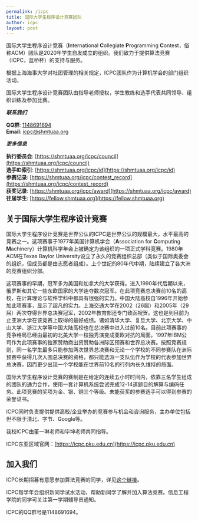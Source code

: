 ```yaml
---
permalink: /icpc
title: 国际大学生程序设计竞赛团队
author: icpc
layout: post
---
```


国际大学生程序设计竞赛（**I**nternational **C**ollegiate **P**rogramming **C**ontest，俗称ACM）团队是2020年学生自发成立的组织。我们致力于提供算法竞赛（ICPC，蓝桥杯）的支持与服务。

<!-- more -->

根据上海海事大学对社团管理的相关规定，ICPC团队作为计算机学会的部门组织活动。

国际大学生程序设计竞赛团队由指导老师授权，学生教练和选手代表共同领导、组织训练及参加比赛。

***联系我们***

**QQ群**: [1148691694](https://qm.qq.com/cgi-bin/qm/qr?k=MYEd-JPL6lIWn6MfakgW2dRzTJU0Z8V9&jump_from=webapi&authKey=7PBZfKIFyLCiKT4jWC8CzM+vih8aV6Qde6GQR83BjJhbie3gqFtmU1K+PJ+J4Dvf)  
**Email**:  [icpc@shmtuaa.org](mailto:icpc@shmtuaa.org)

***更多信息***

**执行委员会**: [https://shmtuaa.org/icpc/council](https://shmtuaa.org/icpc/council)  
**选手ID索引**: [https://shmtuaa.org/icpc/id](https://shmtuaa.org/icpc/id)  
**参赛记录**: [https://shmtuaa.org/icpc/contest_record](https://shmtuaa.org/icpc/contest_record)  
**获奖记录**: [https://shmtuaa.org/icpc/award](https://shmtuaa.org/icpc/award)  
**往届学生**: [https://fellow.shmtuaa.org](https://fellow.shmtuaa.org)

## 关于国际大学生程序设计竞赛

国际大学生程序设计竞赛是世界公认的ICPC是世界公认的规模最大，水平最高的竞赛之一。这项赛事于1977年美国计算机学会（**A**ssociation for **C**omputing **M**achinery）计算机科学年会上被确定为该组织的一项正式学科竞赛。1980年ACM在Texas Baylor University设立了永久的竞赛组织总部（类似于国际奥委会的组织，但成员都是由志愿者组成）。上个世纪的80年代中期，陆续建立了各大洲的竞赛组织分部。

这项赛事的早期，冠军多为美国和加拿大的大学获得。进入1990年代后期以来，俄罗斯和其它一些东欧国家的大学连夺数次冠军。在此项竞赛总决赛前10名的高校，在计算理论与软件学科中都具有很强的实力。中国大陆高校自1996年开始参加此项赛事，显示了超凡的实力。上海交通大学在2002（26届）和2005年（29届）两次夺得世界总决赛冠军，2002年教育部还专门致函祝贺。这也是到目前为止亚洲大学在该竞赛上取得的最好成绩。诸如清华大学、复旦大学、北京大学、中山大学、浙江大学等中国大陆高校也在总决赛中进入过前10名。目前此项赛事的竞争格局已经由最初的北美大学一枝独秀演变成亚欧对抗的局面。1997年IBM公司作为此项赛事的独家赞助商出资赞助各洲际区预赛和世界总决赛。按照竞赛规则，同一名学生最多只能参加两次世界总决赛和无论一个学校的不同参赛队在洲际预赛中获得几次入围总决赛的资格，都只能选派一支队伍作为学校的代表参加世界总决赛，因而更少出现一个学校能在世界前10名的行列内长久维持的局面。

国际大学生程序设计竞赛的赛制是在给定的连续五小时时间内，依靠三名学生组成的团队的通力合作，使用一套计算机系统尝试完成12-14道题目的解算与编码任务。此项竞赛的奖项为金、银、铜三个等级。未能获奖的参赛选手可以得到参赛的荣誉证书。

ICPC同时负责提供提供高校/企业举办的竞赛参与机会和咨询服务，主办单位包括但不限于清北、字节、Google等。

我校ICPC由董一琳老师和毕坤老师共同指导。

ICPC东亚区域官网：[https://icpc.pku.edu.cn](https://icpc.pku.edu.cn)

## 加入我们

ICPC长期招募有意愿参加算法竞赛的同学，详见[这个链接](/recruit)。

ICPC每学年会组织新同学试水活动，帮助新同学了解并加入算法竞赛。信息工程学院的同学可关注第一学期辅导员通知。

ICPC的QQ群号是1148691694。
